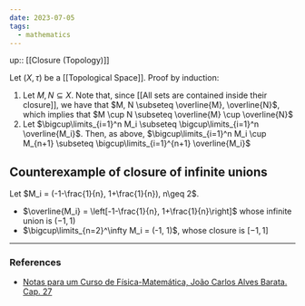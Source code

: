 ```yaml
---
date: 2023-07-05
tags:
  - mathematics
---
```

up:: [[Closure (Topology)]]

Let $(X, \tau)$ be a [[Topological Space]].
Proof by induction:
1. Let $M, N \subseteq X$. Note that, since [[All sets are contained inside their closure]], we have that $M, N \subseteq \overline{M}, \overline{N}$, which implies that $M \cup N \subseteq \overline{M} \cup \overline{N}$
2. Let $\bigcup\limits_{i=1}^n M_i \subseteq \bigcup\limits_{i=1}^n \overline{M_i}$. Then, as above, $\bigcup\limits_{i=1}^n M_i \cup M_{n+1} \subseteq \bigcup\limits_{i=1}^{n+1} \overline{M_i}$

## Counterexample of closure of infinite unions
Let $M_i = (-1-\frac{1}{n}, 1+\frac{1}{n}), n\geq 2$.
- $\overline{M_i} = \left[-1-\frac{1}{n}, 1+\frac{1}{n}\right]$ whose infinite union is $(-1, 1)$
- $\bigcup\limits_{n=2}^\infty M_i = (-1, 1)$, whose closure is $[-1, 1]$

---
### References
- [Notas para um Curso de Física-Matemática, João Carlos Alves Barata. Cap. 27](http://denebola.if.usp.br/~jbarata/Notas_de_aula/arquivos/nc-cap27.pdf)